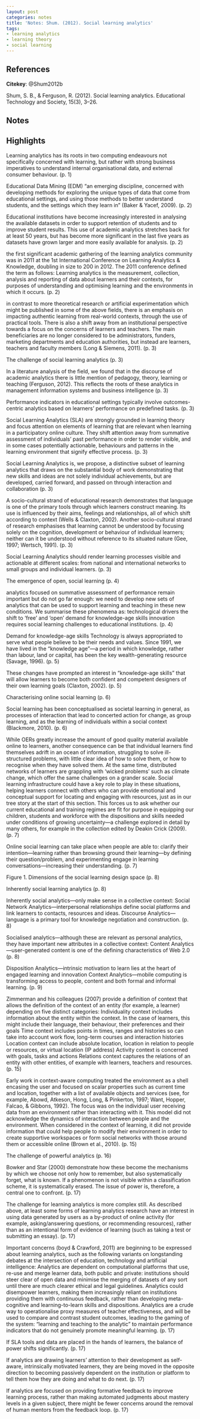 ```yaml
---
layout: post
categories: notes
title: 'Notes: Shum. (2012). Social learning analytics'
tags:
- learning analytics
- learning theory
- social learning
---
```


## References

**Citekey**: @Shum2012b

Shum, S. B., & Ferguson, R. (2012). Social learning analytics. Educational Technology and Society, 15(3), 3–26.

## Notes

## Highlights


Learning analytics has its roots in two computing endeavours not specifically concerned with learning, but rather with strong business imperatives to understand internal organisational data, and external consumer behaviour. (p. 1)

Educational Data Mining (EDM) “an emerging discipline, concerned with developing methods for exploring the unique types of data that come from educational settings, and using those methods to better understand students, and the settings which they learn in” (Baker & Yacef, 2009). (p. 2)

Educational institutions have become increasingly interested in analysing the available datasets in order to support retention of students and to improve student results. This use of academic analytics stretches back for at least 50 years, but has become more significant in the last five years as datasets have grown larger and more easily available for analysis. (p. 2)

the first significant academic gathering of the learning analytics community was in 2011 at the 1st International Conference on Learning Analytics & Knowledge, doubling in size to 200 in 2012. The 2011 conference defined the term as follows: Learning analytics is the measurement, collection, analysis and reporting of data about learners and their contexts, for purposes of understanding and optimising learning and the environments in which it occurs. (p. 2)

in contrast to more theoretical research or artificial experimentation which might be published in some of the above fields, there is an emphasis on impacting authentic learning from real-world contexts, through the use of practical tools. There is also a shift away from an institutional perspective towards a focus on the concerns of learners and teachers. The main beneficiaries are no longer considered to be administrators, funders, marketing departments and education authorities, but instead are learners, teachers and faculty members (Long & Siemens, 2011). (p. 3)

The challenge of social learning analytics (p. 3)

In a literature analysis of the field, we found that in the discourse of academic analytics there is little mention of pedagogy, theory, learning or teaching (Ferguson, 2012). This reflects the roots of these analytics in management information systems and business intelligence (p. 3)

Performance indicators in educational settings typically involve outcomes-centric analytics based on learners’ performance on predefined tasks. (p. 3)

Social Learning Analytics (SLA) are strongly grounded in learning theory and focus attention on elements of learning that are relevant when learning in a participatory online culture. They shift attention away from summative assessment of individuals’ past performance in order to render visible, and in some cases potentially actionable, behaviours and patterns in the learning environment that signify effective process. (p. 3)

Social Learning Analytics is, we propose, a distinctive subset of learning analytics that draws on the substantial body of work demonstrating that new skills and ideas are not solely individual achievements, but are developed, carried forward, and passed on through interaction and collaboration (p. 3)

A socio-cultural strand of educational research demonstrates that language is one of the primary tools through which learners construct meaning. Its use is influenced by their aims, feelings and relationships, all of which shift according to context (Wells & Claxton, 2002). Another socio-cultural strand of research emphasises that learning cannot be understood by focusing solely on the cognition, development or behaviour of individual learners; neither can it be understood without reference to its situated nature (Gee, 1997; Wertsch, 1991). (p. 3)

Social Learning Analytics should render learning processes visible and actionable at different scales: from national and international networks to small groups and individual learners. (p. 3)

The emergence of open, social learning (p. 4)

analytics focused on summative assessment of performance remain important but do not go far enough: we need to develop new sets of analytics that can be used to support learning and teaching in these new conditions. We summarise these phenomena as: technological drivers the shift to ‘free’ and ‘open’ demand for knowledge-age skills innovation requires social learning challenges to educational institutions. (p. 4)

Demand for knowledge-age skills Technology is always appropriated to serve what people believe to be their needs and values. Since 1991, we have lived in the “knowledge age”—a period in which knowledge, rather than labour, land or capital, has been the key wealth-generating resource (Savage, 1996). (p. 5)

These changes have prompted an interest in “knowledge-age skills” that will allow learners to become both confident and competent designers of their own learning goals (Claxton, 2002). (p. 5)

Characterising online social learning (p. 6)

Social learning has been conceptualised as societal learning in general, as processes of interaction that lead to concerted action for change, as group learning, and as the learning of individuals within a social context (Blackmore, 2010). (p. 6)

While OERs greatly increase the amount of good quality material available online to learners, another consequence can be that individual learners find themselves adrift in an ocean of information, struggling to solve ill-structured problems, with little clear idea of how to solve them, or how to recognise when they have solved them. At the same time, distributed networks of learners are grappling with ‘wicked problems’ such as climate change, which offer the same challenges on a grander scale. Social learning infrastructure could have a key role to play in these situations, helping learners connect with others who can provide emotional and conceptual support for locating and engaging with resources, just as in our tree story at the start of this section. This forces us to ask whether our current educational and training regimes are fit for purpose in equipping our children, students and workforce with the dispositions and skills needed under conditions of growing uncertainty—a challenge explored in detail by many others, for example in the collection edited by Deakin Crick (2009). (p. 7)

Online social learning can take place when people are able to: clarify their intention—learning rather than browsing ground their learning—by defining their question/problem, and experimenting engage in learning conversations—increasing their understanding. (p. 7)

Figure 1. Dimensions of the social learning design space (p. 8)

Inherently social learning analytics (p. 8)

Inherently social analytics—only make sense in a collective context: Social Network Analytics—interpersonal relationships define social platforms and link learners to contacts, resources and ideas. Discourse Analytics—language is a primary tool for knowledge negotiation and construction. (p. 8)

Socialised analytics—although these are relevant as personal analytics, they have important new attributes in a collective context: Content Analytics—user-generated content is one of the defining characteristics of Web 2.0 (p. 8)

Disposition Analytics—intrinsic motivation to learn lies at the heart of engaged learning and innovation Context Analytics—mobile computing is transforming access to people, content and both formal and informal learning. (p. 9)

Zimmerman and his colleagues (2007) provide a definition of context that allows the definition of the context of an entity (for example, a learner) depending on five distinct categories: Individuality context includes information about the entity within the context. In the case of learners, this might include their language, their behaviour, their preferences and their goals Time context includes points in times, ranges and histories so can take into account work flow, long-term courses and interaction histories Location context can include absolute location, location in relation to people or resources, or virtual location (IP address) Activity context is concerned with goals, tasks and actions Relations context captures the relations of an entity with other entities, of example with learners, teachers and resources. (p. 15)

Early work in context-aware computing treated the environment as a shell encasing the user and focused on scalar properties such as current time and location, together with a list of available objects and services (see, for example, Abowd, Atkeson, Hong, Long, & Pinkerton, 1997; Want, Hopper, Falcao, & Gibbons, 1992). The focus was on the individual user receiving data from an environment rather than interacting with it. This model did not acknowledge the dynamics of interaction between people and the environment. When considered in the context of learning, it did not provide information that could help people to modify their environment in order to create supportive workspaces or form social networks with those around them or accessible online (Brown et al., 2010). (p. 15)

The challenge of powerful analytics (p. 16)

Bowker and Star (2000) demonstrate how these become the mechanisms by which we choose not only how to remember, but also systematically forget, what is known. If a phenomenon is not visible within a classification scheme, it is systematically erased. The issue of power is, therefore, a central one to confront. (p. 17)

The challenge for learning analytics is more complex still. As described above, at least some forms of learning analytics research have an interest in using data generated by users as a by-product of online activity (for example, asking/answering questions, or recommending resources), rather than as an intentional form of evidence of learning (such as taking a test or submitting an essay). (p. 17)

Important concerns (boyd & Crawford, 2011) are beginning to be expressed about learning analytics, such as the following variants on longstanding debates at the intersection of education, technology and artificial intelligence: Analytics are dependent on computational platforms that use, re-use and merge learner data, both public and private: institutions should steer clear of open data and minimise the merging of datasets of any sort until there are much clearer ethical and legal guidelines. Analytics could disempower learners, making them increasingly reliant on institutions providing them with continuous feedback, rather than developing meta-cognitive and learning-to-learn skills and dispositions. Analytics are a crude way to operationalise proxy measures of teacher effectiveness, and will be used to compare and contrast student outcomes, leading to the gaming of the system: “learning and teaching to the analytic” to maintain performance indicators that do not genuinely promote meaningful learning. (p. 17)

If SLA tools and data are placed in the hands of learners, the balance of power shifts significantly. (p. 17)

If analytics are drawing learners’ attention to their development as self-aware, intrinsically motivated learners, they are being moved in the opposite direction to becoming passively dependent on the institution or platform to tell them how they are doing and what to do next. (p. 17)

If analytics are focused on providing formative feedback to improve learning process, rather than making automated judgments about mastery levels in a given subject, there might be fewer concerns around the removal of human mentors from the feedback loop. (p. 17)

